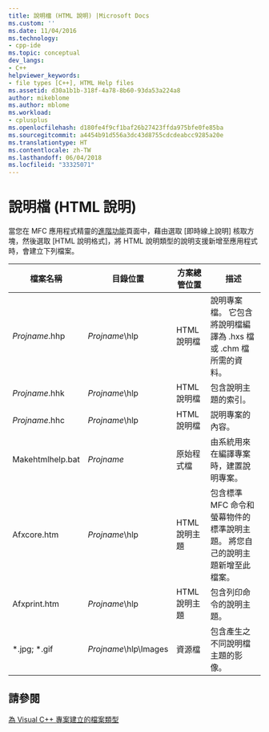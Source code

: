 ```yaml
---
title: 說明檔 (HTML 說明) |Microsoft Docs
ms.custom: ''
ms.date: 11/04/2016
ms.technology:
- cpp-ide
ms.topic: conceptual
dev_langs:
- C++
helpviewer_keywords:
- file types [C++], HTML Help files
ms.assetid: d30a1b1b-318f-4a78-8b60-93da53a224a8
author: mikeblome
ms.author: mblome
ms.workload:
- cplusplus
ms.openlocfilehash: d180fe4f9cf1baf26b27423ffda975bfe0fe85ba
ms.sourcegitcommit: a4454b91d556a3dc43d8755cdcdeabcc9285a20e
ms.translationtype: HT
ms.contentlocale: zh-TW
ms.lasthandoff: 06/04/2018
ms.locfileid: "33325071"
---
```

# <a name="help-files-html-help"></a>說明檔 (HTML 說明)
當您在 MFC 應用程式精靈的[進階功能](../mfc/reference/advanced-features-mfc-application-wizard.md)頁面中，藉由選取 [即時線上說明] 核取方塊，然後選取 [HTML 說明格式]，將 HTML 說明類型的說明支援新增至應用程式時，會建立下列檔案。  
  
|檔案名稱|目錄位置|方案總管位置|描述|  
|---------------|------------------------|--------------------------------|-----------------|  
|*Projname*.hhp|*Projname*\hlp|HTML 說明檔|說明專案檔。 它包含將說明檔編譯為 .hxs 檔或 .chm 檔所需的資料。|  
|*Projname*.hhk|*Projname*\hlp|HTML 說明檔|包含說明主題的索引。|  
|*Projname*.hhc|*Projname*\hlp|HTML 說明檔|説明專案的內容。|  
|Makehtmlhelp.bat|*Projname*|原始程式檔|由系統用來在編譯專案時，建置說明專案。|  
|Afxcore.htm|*Projname*\hlp|HTML 說明主題|包含標準 MFC 命令和螢幕物件的標準說明主題。 將您自己的說明主題新增至此檔案。|  
|Afxprint.htm|*Projname*\hlp|HTML 說明主題|包含列印命令的說明主題。|  
|*.jpg; \*.gif|*Projname*\hlp\Images|資源檔|包含產生之不同說明檔主題的影像。|  
  
## <a name="see-also"></a>請參閱  
 [為 Visual C++ 專案建立的檔案類型](../ide/file-types-created-for-visual-cpp-projects.md)